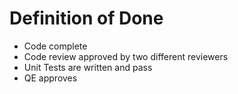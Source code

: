 # Definition of Done

- Code complete
- Code review approved by two different reviewers
- Unit Tests are written and pass
- QE approves
